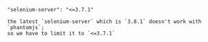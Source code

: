     "selenium-server": "<=3.7.1"

    the latest `selenium-server` which is `3.8.1` doesn't work with `phantomjs`;
    so we have to limit it to `<=3.7.1`
